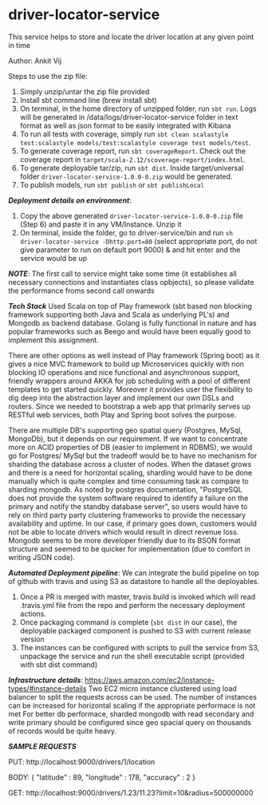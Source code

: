 # driver-locator-service
This service helps to store and locate the driver location at any given point in time

Author: Ankit Vij

Steps to use the zip file:
1. Simply unzip/untar the zip file provided
2. Install sbt command line (brew install sbt)
3. On terminal, in the home directory of unzipped folder, run `sbt run`. Logs will be generated in /data/logs/driver-locator-service folder in text format as well as json format to be easily integrated with Kibana
4. To run all tests with coverage, simply run `sbt clean scalastyle test:scalastyle models/test:scalastyle coverage test models/test`.
5. To generate coverage report, run `sbt coverageReport`. Check out the coverage report in `target/scala-2.12/scoverage-report/index.html`.
6. To generate deployable tar/zip, run `sbt dist`. Inside target/universal folder `driver-locator-service-1.0.0-0.zip` would be generated.
7. To publish models, run `sbt publish` or `sbt publishLocal`


***Deployment details on environment***:
1. Copy the above generated `driver-locator-service-1.0.0-0.zip` file (Step 6) and paste it in any VM/Instance. Unzip it
2. On terminal, inside the folder, go to driver-service/bin and run `sh driver-locator-service -Dhttp.port=80` (select appropriate port, do not give parameter to run on default port 9000) & and hit enter and the service would be up

***NOTE***: The first call to service might take some time (it establishes all necessary connections and instantiates class opbjects), so please validate the performance froms second call onwards

***Tech Stack***
Used Scala on top of Play framework (sbt based non blocking framework supporting both Java and Scala as underlying PL's) and Mongodb as backend database.
Golang is fully functional in nature and has popular frameworks such as Beego and would have been equally good to implement this assignment.

There are other options as well instead of Play framework (Spring boot) as it gives a nice MVC framework to build up Microservices quickly with non blocking IO operations and nice functional and asynchronous support, friendly wrappers around AKKA for job scheduling with a pool of different templates to get started quickly. Moreover it provides user the flexibility to dig deep into the abstraction layer and implement our own DSLs and routers. Since we needed to bootstrap a web app that primarily serves up RESTful web services, both Play and Spring boot solves the purpose.

There are multiple DB's supporting geo spatial query (Postgres, MySql, MongoDb), but it depends on our requirement. If we want to concentrate more on ACID properties of DB (easier to implement in RDBMS), we would go for Postgres/ MySql but the tradeoff would be to have no mechanism for sharding the database across a cluster of nodes. When the dataset grows and there is a need for horizontal scaling, sharding would have to be done manually which is quite complex and time consuming task as compare to sharding mongodb. As noted by postgres documentation, "PostgreSQL does not provide the system software required to identify a failure on the primary and notify the standby database server", so users would have to rely on third party party clustering frameworks to provide the necessary availability and uptime. In our case, if primary goes down, customers would not be able to locate drivers which would result in direct revenue loss. Mongodb seems to be more developer friendly due to its BSON format structure and seemed to be quicker for implementation (due to comfort in writing JSON code).

***Automated Deployment pipeline***:
We can integrate the build pipeline on top of github with travis and using S3 as datastore to handle all the deployables. 
1. Once a PR is merged with master, travis build is invoked which will read .travis.yml file from the repo and perform the necessary deployment actions. 
2. Once packaging command is complete (`sbt dist` in our case), the deployable packaged component is pushed to S3 with current release version
3. The instances can be configured with scripts to pull the service from S3, unpackage the service and run the shell executable script (provided with sbt dist command)

***Infrastructure details***:
https://aws.amazon.com/ec2/instance-types/#instance-details
Two EC2 micro instance clustered using load balancer to split the requests across can be used. The number of instances can be 
increased for horizontal scaling if the appropriate performace is not met
For better db performace, sharded mongodb with read secondary and write primary should be configured since geo spacial query on thousands of records would be quite heavy.

***SAMPLE REQUESTS***

PUT: http://localhost:9000/drivers/1/location

BODY: {
      	"latitude" : 89,
      	"longitude" : 178,
      	"accuracy" : 2
      }

GET: http://localhost:9000/drivers/1.23/11.23?limit=10&radius=500000000